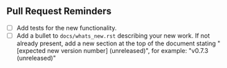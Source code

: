 ## Pull Request Reminders
- [ ] Add tests for the new functionality.
- [ ] Add a bullet to `docs/whats_new.rst` describing your new work. If not already present, add a new section at the top of the document stating "[expected new version number] (unreleased)", for example: "v0.7.3 (unreleased)"
